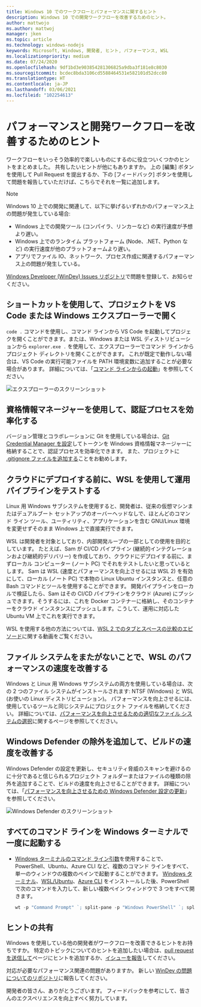 ```yaml
---
title: Windows 10 でのワークフローとパフォーマンスに関するヒント
description: Windows 10 での開発ワークフローを改善するためのヒント。
author: mattwojo
ms.author: mattwoj
manager: jken
ms.topic: article
ms.technology: windows-nodejs
keywords: Microsoft, Windows, 開発者, ヒント, パフォーマンス, WSL
ms.localizationpriority: medium
ms.date: 07/24/2020
ms.openlocfilehash: 9df1bd3e903854281306825a9dba3f181e8c8030
ms.sourcegitcommit: bcdec8bda3106cd5588464531e582101d52dcc80
ms.translationtype: HT
ms.contentlocale: ja-JP
ms.lasthandoff: 03/06/2021
ms.locfileid: "102254613"
---
```

# <a name="tips-for-improving-performance-and-development-workflows"></a>パフォーマンスと開発ワークフローを改善するためのヒント

ワークフローをいっそう効率的で楽しいものにするのに役立ついくつかのヒントをまとめました。 共有したいヒントが他にもありますか。 上の [編集] ボタンを使用して Pull Request を提出するか、下の [フィードバック] ボタンを使用して問題を報告していただけば、こちらでそれを一覧に追加します。

> [!NOTE]
> Windows 10 上での開発に関連して、以下に挙げるいずれかのパフォーマンス上の問題が発生している場合:
> - Windows 上での開発ツール (コンパイラ、リンカーなど) の実行速度が予想より遅い。
> - Windows 上でのランタイム プラットフォーム (Node、.NET、Python など) の実行速度が他のプラットフォームより遅い。
> - アプリでファイル IO、ネットワーク、プロセス作成に関連するパフォーマンス上の問題が発生している。 
> 
> [Windows Developer (WinDev) Issues リポジトリ](https://github.com/microsoft/WinDev)で問題を登録して、お知らせください。

## <a name="use-shortcuts-to-open-a-project-in-vs-code-or-windows-file-explorer"></a>ショートカットを使用して、プロジェクトを VS Code または Windows エクスプローラーで開く

`code .` コマンドを使用し、コマンド ラインから VS Code を起動してプロジェクを開くことができます。または、Windows または WSL ディストリビューションから `explorer.exe .` を使用して、エクスプローラーでコマンド ラインからプロジェクト ディレクトリを開くことができます。 これが既定で動作しない場合は、VS Code の実行可能ファイルを PATH 環境変数に追加することが必要な場合があります。 詳細については、「[コマンド ラインからの起動](https://code.visualstudio.com/docs/editor/command-line#_launching-from-command-line)」を参照してください。

![エクスプローラーのスクリーンショット](../images/wsl-file-explorer.png)

## <a name="use-the-credential-manager-to-your-streamline-authentication-process"></a>資格情報マネージャーを使用して、認証プロセスを効率化する

バージョン管理とコラボレーションに Git を使用している場合は、[Git Credential Manager を設定](/windows/wsl/tutorials/wsl-git#git-credential-manager-setup)してトークンを Windows 資格情報マネージャーに格納することで、認証プロセスを効率化できます。 また、プロジェクトに [.gitignore ファイルを追加する](/windows/wsl/tutorials/wsl-git#adding-a-git-ignore-file)ことをお勧めします。

## <a name="use-wsl-for-testing-your-production-pipeline-before-deploying-to-the-cloud"></a>クラウドにデプロイする前に、WSL を使用して運用パイプラインをテストする

Linux 用 Windows サブシステムを使用すると、開発者は、従来の仮想マシンまたはデュアルブート セットアップのオーバーヘッドなしで、ほとんどのコマンド ライン ツール、ユーティリティ、アプリケーションを含む GNU/Linux 環境を変更せずそのまま Windows 上で直接実行できます。

WSL は開発者を対象としており、内部開発ループの一部としての使用を目的としています。 たとえば、Sam が CI/CD パイプライン (継続的インテグレーションおよび継続的デリバリー) を作成しており、クラウドにデプロイする前に、まずローカル コンピューター (ノート PC) でそれをテストしたいと思っているとします。 Sam は WSL (速度とパフォーマンスを向上させるには WSL 2) を有効にして、ローカル (ノート PC) で本物の Linux Ubuntu インスタンスと、任意の Bash コマンドとツールを使用することができます。 開発パイプラインをローカルで検証したら、Sam はその CI/CD パイプラインをクラウド (Azure) にプッシュできます。そうするには、これを Docker コンテナーに格納し、そのコンテナーをクラウド インスタンスにプッシュします。こうして、運用に対応した Ubuntu VM 上でこれを実行できます。

WSL を使用する他の方法については、[WSL 2 でのタブとスペースの比較のエピソード](https://channel9.msdn.com/Shows/Tabs-vs-Spaces/WSL2-Code-faster-on-the-Windows-Subsystem-for-Linux)に関する動画をご覧ください。

## <a name="improve-performance-speed-for-wsl-by-not-crossing-over-file-systems"></a>ファイル システムをまたがないことで、WSL のパフォーマンスの速度を改善する

Windows と Linux 用 Windows サブシステムの両方を使用している場合は、次の 2 つのファイル システムがインストールされます: NTSF (Windows) と WSL (お使いの Linux ディストリビューション)。 パフォーマンスを向上させるには、使用しているツールと同じシステムにプロジェクト ファイルを格納してください。 詳細については、[パフォーマンスを向上させるための適切なファイル システムの選択](/windows/wsl/compare-versions#use-the-linux-file-system-for-faster-performance)に関するページを参照してください。

## <a name="improve-build-speeds-by-adding-windows-defender-exclusions"></a>Windows Defender の除外を追加して、ビルドの速度を改善する

Windows Defender の設定を更新し、セキュリティ脅威のスキャンを避けるのに十分であると信じられるプロジェクト フォルダーまたはファイルの種類の除外を追加することで、ビルドの速度を向上させることができます。 詳細については、「[パフォーマンスを向上させるための Windows Defender 設定の更新](../android/defender-settings.md)」を参照してください。

![Windows Defender のスクリーンショット](../images/windows-defender-exclusions.png)

## <a name="launch-all-your-command-lines-in-windows-terminal-at-once"></a>すべてのコマンド ラインを Windows ターミナルで一度に起動する

* [Windows ターミナルのコマンド ライン引数](/windows/terminal/command-line-arguments?tabs=powershell#multiple-panes)を使用することで、PowerShell、Ubuntu、Azure CLI など、複数のコマンド ラインをすべて、単一のウィンドウの複数のペインで起動することができます。 [Windows ターミナル](/windows/terminal/get-started)、[WSL/Ubuntu](/windows/wsl/install-win10)、[Azure CLI](/cli/azure/install-azure-cli?view=azure-cli-latest) をインストールした後、PowerShell で次のコマンドを入力して、新しい複数ペイン ウィンドウで 3 つをすべて開きます。

    ```powershell
    wt -p "Command Prompt" `; split-pane -p "Windows PowerShell" `; split-pane -H wsl.exe
    ```

## <a name="share-your-tips"></a>ヒントの共有

Windows を使用している他の開発者がワークフローを改善できるヒントをお持ちですか。 特定のトピックについてのヒントを追加したい場合は、[pull request を送信して](https://github.com/MicrosoftDocs/windows-uwp/edit/docs/hub/dev-environment/overview.md)ページにヒントを追加するか、[イシューを報告](https://github.com/MicrosoftDocs/windows-uwp/issues/new?title=&body=%0A%0A%5BEnter%20feedback%20here%5D%0A%0A%0A---%0A%23%23%23%23%20Document%20Details%0A%0A%E2%9A%A0%20*Do%20not%20edit%20this%20section.%20It%20is%20required%20for%20docs.microsoft.com%20%E2%9E%9F%20GitHub%20issue%20linking.*%0A%0A*%20ID%3A%207779352b-7b4e-dad8-7c1b-b9aba2c5e561%0A*%20Version%20Independent%20ID%3A%20a5b81b80-87a1-b6e2-8936-baf6c1a0b9c5%0A*%20Content%3A%20%5BSet%20up%20your%20Windows%2010%20development%20environment%5D(https%3A%2F%2Fdocs.microsoft.com%2Fen-us%2Fwindows%2Fdev-environment%2Foverview)%0A*%20Content%20Source%3A%20%5Bhub%2Fdev-environment%2Foverview.md%5D(https%3A%2F%2Fgithub.com%2FMicrosoftDocs%2Fwindows-uwp%2Fblob%2Fdocs%2Fhub%2Fdev-environment%2Foverview.md)%0A*%20Product%3A%20**dev-environment**%0A*%20Technology%3A%20**windows-nodejs**)してください。

対応が必要なパフォーマンス関連の問題がありますか。 新しい [WinDev の問題についてのリポジトリ](https://github.com/microsoft/windev)に報告してください。

開発者の皆さん、ありがとうございます。 フィードバックを参考にして、皆さんのエクスペリエンスを向上すべく努力しています。
